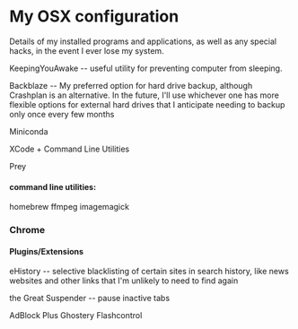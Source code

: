 # My OSX configuration

Details of my installed programs and applications, as well as any special hacks, in the event I ever lose my system.

KeepingYouAwake -- useful utility for preventing computer from sleeping.

Backblaze -- My preferred option for hard drive backup, although Crashplan is an alternative. In the future, I'll use whichever one has more flexible options for external hard drives that I anticipate needing to backup only once every few months

Miniconda

XCode + Command Line Utilities

Prey

#### command line utilities:
homebrew
ffmpeg
imagemagick


### Chrome

#### Plugins/Extensions

eHistory -- selective blacklisting of certain sites in search history, like news websites and other links that I'm unlikely to need to find again

the Great Suspender -- pause inactive tabs

AdBlock Plus
Ghostery
Flashcontrol
